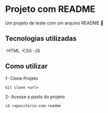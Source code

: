 # Projeto com README
Um projeto de teste com um arquivo README 🚀

## Tecnologias utilizadas
-HTML
-CSS
-JS

## Como utilizar

1- Clone Projeto
```
Git clone <url>
```

2- Acesse a pasta do projeto
```
cd repositorio-com-readme
```